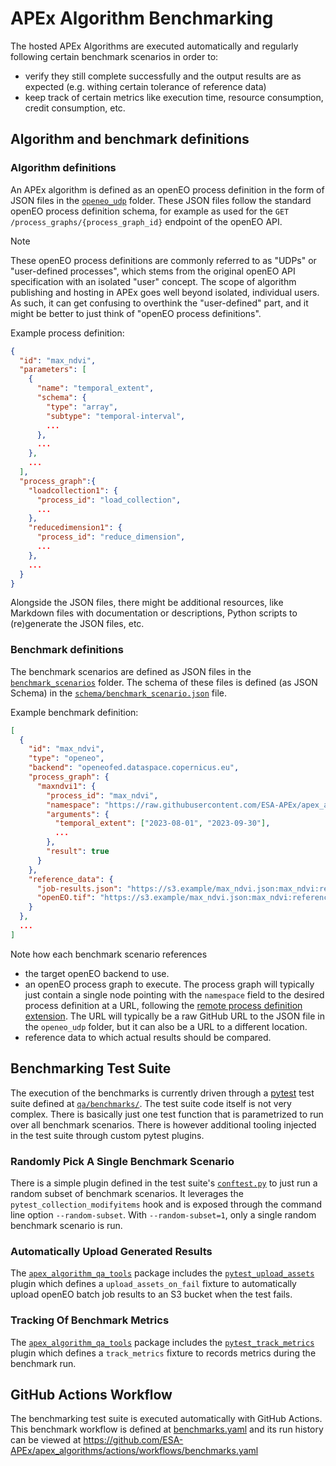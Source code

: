 
# APEx Algorithm Benchmarking

The hosted APEx Algorithms are executed automatically and regularly
following certain benchmark scenarios in order to:

- verify they still complete successfully
  and the output results are as expected (e.g. withing certain tolerance of reference data)
- keep track of certain metrics like execution time,
  resource consumption, credit consumption, etc.

## Algorithm and benchmark definitions

### Algorithm definitions

An APEx algorithm is defined as an openEO process definition
in the form of JSON files in the [`openeo_udp`](../openeo_udp/) folder.
These JSON files follow the standard openEO process definition schema,
for example as used for the `GET /process_graphs/{process_graph_id}` endpoint of the openEO API.

> [!NOTE]
> These openEO process definitions are commonly referred to
> as "UDPs" or "user-defined processes",
> which stems from the original openEO API specification
> with an isolated "user" concept.
> The scope of algorithm publishing and hosting in APEx
> goes well beyond isolated, individual users.
> As such, it can get confusing to overthink the "user-defined" part,
> and it might be better to just think of "openEO process definitions".


Example process definition:

```json
{
  "id": "max_ndvi",
  "parameters": [
    {
      "name": "temporal_extent",
      "schema": {
        "type": "array",
        "subtype": "temporal-interval",
        ...
      },
      ...
    },
    ...
  ],
  "process_graph":{
    "loadcollection1": {
      "process_id": "load_collection",
      ...
    },
    "reducedimension1": {
      "process_id": "reduce_dimension",
      ...
    },
    ...
  }
}
```

Alongside the JSON files, there might be additional resources,
like Markdown files with documentation or descriptions,
Python scripts to (re)generate the JSON files, etc.

### Benchmark definitions

The benchmark scenarios are defined as JSON files
in the [`benchmark_scenarios`](../benchmark_scenarios/) folder.
The schema of these files is defined (as JSON Schema)
in the [`schema/benchmark_scenario.json`](../schema/benchmark_scenario.json) file.

Example benchmark definition:

```json
[
  {
    "id": "max_ndvi",
    "type": "openeo",
    "backend": "openeofed.dataspace.copernicus.eu",
    "process_graph": {
      "maxndvi1": {
        "process_id": "max_ndvi",
        "namespace": "https://raw.githubusercontent.com/ESA-APEx/apex_algorithms/f99f351d74d291d628e3aaa07fd078527a0cb631/openeo_udp/examples/max_ndvi/max_ndvi.json",
        "arguments": {
          "temporal_extent": ["2023-08-01", "2023-09-30"],
          ...
        },
        "result": true
      }
    },
    "reference_data": {
      "job-results.json": "https://s3.example/max_ndvi.json:max_ndvi:reference:job-results.json",
      "openEO.tif": "https://s3.example/max_ndvi.json:max_ndvi:reference:openEO.tif"
    }
  },
  ...
]
```

Note how each benchmark scenario references
- the target openEO backend to use.
- an openEO process graph to execute.
  The process graph will typically just contain a single node
  pointing with the `namespace` field to the desired process definition
  at a URL, following the [remote process definition extension](https://github.com/Open-EO/openeo-api/tree/draft/extensions/remote-process-definition).
  The URL will typically be a raw GitHub URL to the JSON file in the `openeo_udp` folder, but it can also be a URL to a different location.
- reference data to which actual results should be compared.

## Benchmarking Test Suite

The execution of the benchmarks is currently driven through
a [pytest](https://pytest.org/) test suite
defined at [`qa/benchmarks/`](../qa/benchmarks/).
The test suite code itself is not very complex.
There is basically just one test function that is parametrized
to run over all benchmark scenarios.
There is however additional tooling injected in the test suite
through custom pytest plugins.

### Randomly Pick A Single Benchmark Scenario

There is a simple plugin defined in the test suite's [`conftest.py`](../qa/benchmarks/tests/conftest.py)
to just run a random subset of benchmark scenarios.
It leverages the `pytest_collection_modifyitems` hook and is exposed
through the command line option `--random-subset`.
With `--random-subset=1`, only a single random benchmark scenario is run.

### Automatically Upload Generated Results

The [`apex_algorithm_qa_tools`](../qa/tools/apex_algorithm_qa_tools/) package includes the
[`pytest_upload_assets`](../qa/tools/apex_algorithm_qa_tools/pytest_upload_assets.py) plugin
which defines a `upload_assets_on_fail` fixture to automatically upload
openEO batch job results to an S3 bucket when the test fails.

### Tracking Of Benchmark Metrics

The [`apex_algorithm_qa_tools`](../qa/tools/apex_algorithm_qa_tools/) package includes the
[`pytest_track_metrics`](../qa/tools/apex_algorithm_qa_tools/pytest_track_metrics.py) plugin
which defines a `track_metrics` fixture to records metrics during the benchmark run.

## GitHub Actions Workflow

The benchmarking test suite is executed automatically with GitHub Actions.
This benchmark workflow is defined at [benchmarks.yaml](../.github/workflows/benchmarks.yaml)
and its run history can be viewed at https://github.com/ESA-APEx/apex_algorithms/actions/workflows/benchmarks.yaml
